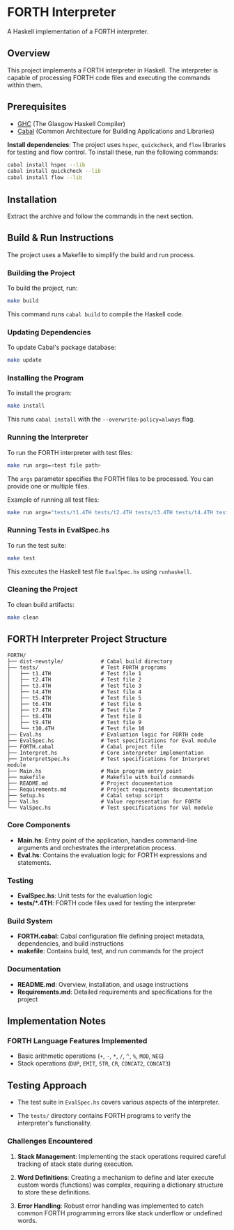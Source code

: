# FORTH Interpreter

A Haskell implementation of a FORTH interpreter.

## Overview

This project implements a FORTH interpreter in Haskell. The interpreter is capable of processing FORTH code files and executing the commands within them.

## Prerequisites

- [GHC](https://www.haskell.org/ghc/) (The Glasgow Haskell Compiler)
- [Cabal](https://www.haskell.org/cabal/) (Common Architecture for Building Applications and Libraries)

**Install dependencies**:
   The project uses `hspec`, `quickcheck`, and `flow` libraries for testing and flow control. To install these, run the following commands:

   ```bash
   cabal install hspec --lib
   cabal install quickcheck --lib
   cabal install flow --lib
   ```

## Installation

Extract the archive and follow the commands in the next section.

## Build & Run Instructions

The project uses a Makefile to simplify the build and run process.

### Building the Project

To build the project, run:

```bash
make build
```

This command runs `cabal build` to compile the Haskell code.

### Updating Dependencies

To update Cabal's package database:

```bash
make update
```

### Installing the Program

To install the program:

```bash
make install
```

This runs `cabal install` with the `--overwrite-policy=always` flag.

### Running the Interpreter

To run the FORTH interpreter with test files:

```bash
make run args=<test file path>
```

The `args` parameter specifies the FORTH files to be processed. You can provide one or multiple files.

Example of running all test files:

```bash
make run args="tests/t1.4TH tests/t2.4TH tests/t3.4TH tests/t4.4TH tests/t5.4TH tests/t6.4TH tests/t7.4TH tests/t8.4TH tests/t9.4TH tests/t10.4TH"
```

### Running Tests in EvalSpec.hs

To run the test suite:

```bash
make test
```

This executes the Haskell test file `EvalSpec.hs` using `runhaskell`.

### Cleaning the Project

To clean build artifacts:

```bash
make clean
```

## FORTH Interpreter Project Structure

```
FORTH/
├── dist-newstyle/            # Cabal build directory
├── tests/                    # Test FORTH programs
│   ├── t1.4TH                # Test file 1
│   ├── t2.4TH                # Test file 2
│   ├── t3.4TH                # Test file 3
│   ├── t4.4TH                # Test file 4
│   ├── t5.4TH                # Test file 5
│   ├── t6.4TH                # Test file 6
│   ├── t7.4TH                # Test file 7
│   ├── t8.4TH                # Test file 8
│   ├── t9.4TH                # Test file 9
│   └── t10.4TH               # Test file 10
├── Eval.hs                   # Evaluation logic for FORTH code
├── EvalSpec.hs               # Test specifications for Eval module
├── FORTH.cabal               # Cabal project file
├── Interpret.hs              # Core interpreter implementation
├── InterpretSpec.hs          # Test specifications for Interpret module
├── Main.hs                   # Main program entry point
├── makefile                  # Makefile with build commands
├── README.md                 # Project documentation
├── Requirements.md           # Project requirements documentation
├── Setup.hs                  # Cabal setup script
├── Val.hs                    # Value representation for FORTH
└── ValSpec.hs                # Test specifications for Val module
```

### Core Components

- **Main.hs**: Entry point of the application, handles command-line arguments and orchestrates the interpretation process.
- **Eval.hs**: Contains the evaluation logic for FORTH expressions and statements.

### Testing

- **EvalSpec.hs**: Unit tests for the evaluation logic
- **tests/*.4TH**: FORTH code files used for testing the interpreter

### Build System

- **FORTH.cabal**: Cabal configuration file defining project metadata, dependencies, and build instructions
- **makefile**: Contains build, test, and run commands for the project

### Documentation

- **README.md**: Overview, installation, and usage instructions
- **Requirements.md**: Detailed requirements and specifications for the project


## Implementation Notes

### FORTH Language Features Implemented

- Basic arithmetic operations (`+`, `-`, `*`, `/`, `^`, `%`, `MOD`, `NEG`)
- Stack operations (`DUP`, `EMIT`, `STR`, `CR`, `CONCAT2`, `CONCAT3`)

## Testing Approach

- The test suite in `EvalSpec.hs` covers various aspects of the interpreter.

- The `tests/` directory contains FORTH programs to verify the interpreter's functionality.

### Challenges Encountered

1. **Stack Management**: Implementing the stack operations required careful tracking of stack state during execution.

3. **Word Definitions**: Creating a mechanism to define and later execute custom words (functions) was complex, requiring a dictionary structure to store these definitions.

5. **Error Handling**: Robust error handling was implemented to catch common FORTH programming errors like stack underflow or undefined words.
